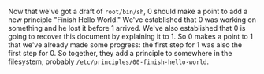 Now that we've got a draft of `root/bin/sh`, 0 should make a point to add a new principle "Finish Hello World." We've established that 0 was working on something and he lost it before 1 arrived. We've also established that 0 is going to recover this document by explaining it to 1. So 0 makes a point to 1 that we've already made some progress: the first step for 1 was also the first step for 0. So together, they add a principle to somewhere in the filesystem, probably `/etc/principles/00-finish-hello-world`.
